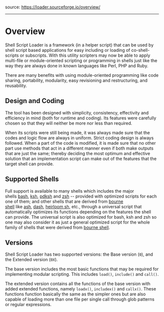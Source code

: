 source: https://loader.sourceforge.io/overview/

---

Overview
========

Shell Script Loader is a framework (in a helper script) that can be used by shell script based applications for easy including or loading of co-shell-scripts or subscripts. With this utility scripters may now be able to apply multi-file or module-oriented scripting or programming in shells just like the way they are always done in known languages like Perl, PHP and Ruby.

There are many benefits with using module-oriented programming like code sharing, portability, modularity, easy revisioning and restructuring, and reusability.

Design and Coding
-----------------

The tool has been designed with simplicity, consistency, effectivity and efficiency in mind (both for runtime and coding). Its features were carefully chosen so that they will neither be more nor less than required.

When its scripts were still being made, it was always made sure that the codes and logic flow are always in uniform. Strict coding design is always followed. When a part of the code is modified, it is made sure that no other part use methods that act in a different manner even if both make outputs that are just the same; thereby deciding the most optimum and effective solution that an implementation script can make out of the features that the target shell can provide.

Supported Shells
----------------

Full support is available to many shells which includes the major shells [bash](http://www.gnu.org/software/bash/), [ksh](http://kornshell.com/), [pdksh](http://web.cs.mun.ca/~michael/pdksh/) and [zsh](http://www.zsh.org/) -- provided with optimized scripts for each one of them; and other shells that are derived from [bourne shell](http://en.wikipedia.org/wiki/Bourne_shell) like [ash](http://en.wikipedia.org/wiki/Almquist_shell), [dash](http://gondor.apana.org.au/~herbert/dash/), [heirloom sh](http://heirloom.sourceforge.net/sh.html), etc., through a universal script that automatically optimizes its functions depending on the features the shell can provide. The universal script is also optimized for bash, ksh and zsh so one may also consider it as just a general optimized script for the whole family of shells that were derived from [bourne shell](http://en.wikipedia.org/wiki/Bourne_shell).

Versions
--------

Shell Script Loader has two supported versions: the Base version (`0`), and the Extended version (`0X`).

The base version includes the most basic functions that may be required for implementing modular scripting. This includes `load()`, `include()` and `call()`.

The extended version contains all the functions of the base version with added extended functions, namely `loadx()`, `includex()` and `callx()`. These functions function basically the same as the simpler ones but are also capable of loading more than one file per single call through glob patterns or regular expressions.
